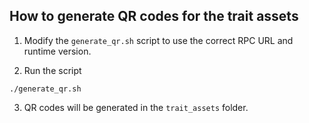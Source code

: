 ## How to generate QR codes for the trait assets

1. Modify the `generate_qr.sh` script to use the correct RPC URL and runtime version.

2. Run the script
```
./generate_qr.sh
```

3. QR codes will be generated in the `trait_assets` folder.

